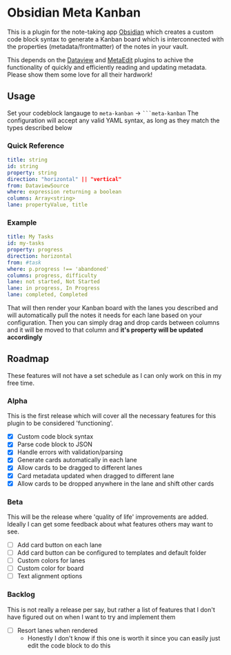 # Obsidian Meta Kanban
This is a plugin for the note-taking app [Obsidian](https://obsidian.md/) which creates a custom code block syntax to generate a Kanban board which is interconnected with the properties (metadata/frontmatter) of the notes in your vault.

This depends on the [Dataview](https://github.com/blacksmithgu/obsidian-dataview/tree/master) and [MetaEdit](https://github.com/chhoumann/MetaEdit) plugins to achive the functionality of quickly and efficiently reading and updating metadata. Please show them some love for all their hardwork!

## Usage

Set your codeblock langauge to `meta-kanban` → <code>```meta-kanban</code>
The configuration will accept any valid YAML syntax, as long as they match the types described below

### Quick Reference
```yaml
title: string
id: string
property: string
direction: "horizontal" || "vertical"
from: DataviewSource
where: expression returning a boolean
columns: Array<string>
lane: propertyValue, title
```


### Example
```yaml
title: My Tasks
id: my-tasks
property: progress
direction: horizontal
from: #task
where: p.progress !== 'abandoned'
columns: progress, difficulty
lane: not started, Not Started
lane: in progress, In Progress
lane: completed, Completed
```

That will then render your Kanban board with the lanes you described and will automatically pull the notes it needs for each lane based on your configuration.
Then you can simply drag and drop cards between columns and it will be moved to that column and **it's property will be updated accordingly**

## Roadmap
These features will not have a set schedule as I can only work on this in my free time.

### Alpha
This is the first release which will cover all the necessary features for this plugin to be considered 'functioning'.
- [x] Custom code block syntax
- [x] Parse code block to JSON
- [x] Handle errors with validation/parsing
- [x] Generate cards automatically in each lane
- [x] Allow cards to be dragged to different lanes
- [x] Card metadata updated when dragged to different lane
- [x] Allow cards to be dropped anywhere in the lane and shift other cards

### Beta
This will be the release where 'quality of life' improvements are added. Ideally I can get some feedback about what features others may want to see.
- [ ] Add card button on each lane
- [ ] Add card button can be configured to templates and default folder
- [ ] Custom colors for lanes
- [ ] Custom color for board
- [ ] Text alignment options

### Backlog
This is not really a release per say, but rather a list of features that I don't have figured out on when I want to try and implement them
- [ ] Resort lanes when rendered
  - Honestly I don't know if this one is worth it since you can easily just edit the code block to do this
